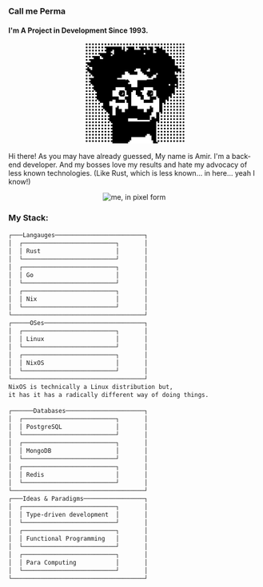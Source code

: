 ### Call me Perma 

#### I'm A Project in Development Since 1993.

<p align="center">
<img width="200" src="./assets/avatar.png" alt="me, in pixel form">
</p>

Hi there! As you may have already guessed, My name is Amir. I'm a back-end developer.
And my bosses love my results and hate my advocacy of less known technologies. (Like Rust, which is less known... in here... yeah I know!)

</p>

<p align="center">
<img width="400" src="https://github-readme-stats.vercel.app/api?username=amirography&show_icons=true&bg_color=24273a&text_color=cad3f5&icon_color=c6a0f6&title_color=8bd5cat" alt="me, in pixel form">
</p>

### My Stack:

```
┌───Langauges─────────────────────────┐
│  ┌──────────────────────────┐       │
│  │ Rust                     │       │   
│  └──────────────────────────┘       │
│  ┌──────────────────────────┐       │
│  │ Go                       │       │
│  └──────────────────────────┘       │
│  ┌──────────────────────────┐       │
│  │ Nix                      │       │
│  └──────────────────────────┘       │
└─────────────────────────────────────┘
┌─────OSes────────────────────────────┐
│  ┌──────────────────────────┐       │
│  │ Linux                    │       │
│  └──────────────────────────┘       │
│  ┌──────────────────────────┐       │
│  │ NixOS                    │       │
│  └──────────────────────────┘       │
└─────────────────────────────────────┘                
NixOS is technically a Linux distribution but,
it has it has a radically different way of doing things.

┌──────Databases──────────────────────┐
│  ┌──────────────────────────┐       │
│  │ PostgreSQL               │       │
│  └──────────────────────────┘       │
│  ┌──────────────────────────┐       │
│  │ MongoDB                  │       │
│  └──────────────────────────┘       │
│  ┌──────────────────────────┐       │
│  │ Redis                    │       │
│  └──────────────────────────┘       │
└─────────────────────────────────────┘                
┌───Ideas & Paradigms─────────────────┐
│  ┌──────────────────────────┐       │
│  │ Type-driven development  │       │
│  └──────────────────────────┘       │
│  ┌──────────────────────────┐       │
│  │ Functional Programming   │       │
│  └──────────────────────────┘       │
│  ┌──────────────────────────┐       │
│  │ Para Computing           │       │
│  └──────────────────────────┘       │
└─────────────────────────────────────┘                
```

<!--
**amirography/amirography** is a ✨ _special_ ✨ repository because its `README.md` (this file) appears on your GitHub profile.

Here are some ideas to get you started:

- 🔭 I’m currently working on ...
- 🌱 I’m currently learning ...
- 👯 I’m looking to collaborate on ...
- 🤔 I’m looking for help with ...
- 💬 Ask me about ...
- 📫 How to reach me: ...
- 😄 Pronouns: ...
- ⚡ Fun fact: ...
-->




